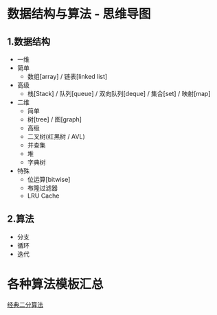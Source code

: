 # 数据结构与算法 - 思维导图
## 1.数据结构
  - 一维
   - 简单
     - 数组[array] / 链表[linked list]
   - 高级
     - 栈[Stack] / 队列[queue] / 双向队列[deque] / 集合[set] / 映射[map]
  - 二维
    - 简单
     - 树[tree] / 图[graph]
    - 高级
     - 二叉树(红黑树 / AVL)
     - 并查集
     - 堆
     - 字典树
   - 特殊
     - 位运算[bitwise]
     - 布隆过滤器
     - LRU Cache
## 2.算法
 - 分支
 - 循环
 - 迭代
# 各种算法模板汇总
[经典二分算法]()
